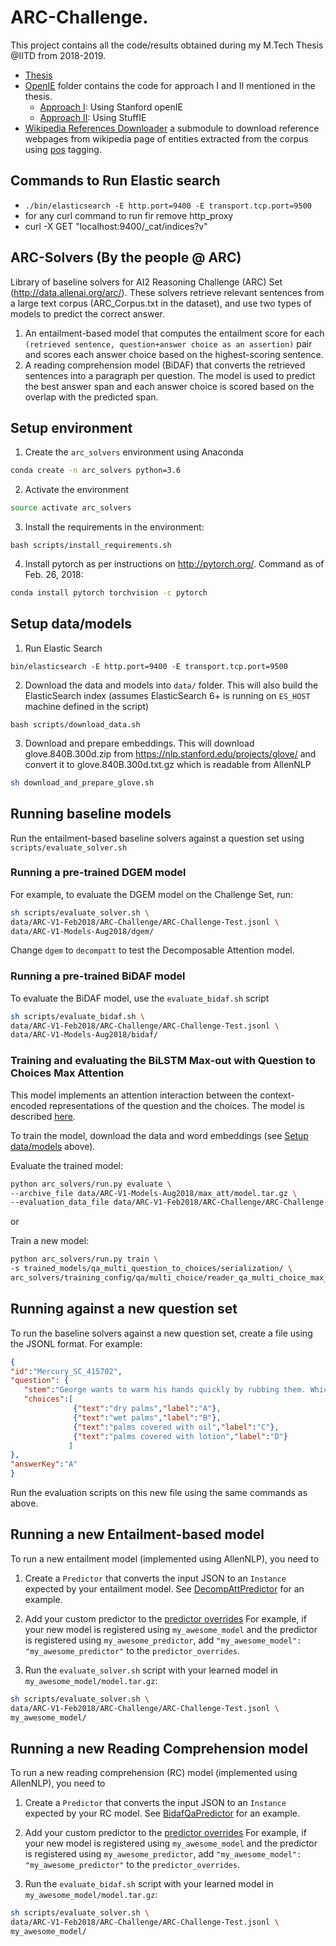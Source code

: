 # ARC-Challenge.

This project contains all the code/results obtained during my M.Tech Thesis @IITD from 2018-2019.

- [Thesis](thesis.pdf)
- [OpenIE](openie) folder contains the code for approach I and II mentioned in the thesis.
    + [Approach I](openie/stanford): Using Stanford openIE
    + [Approach II](openie/stuffie): Using StuffIE
- [Wikipedia References Downloader](https://github.com/hthuwal/wikipedia-references-downloader) a submodule to download reference webpages from wikipedia page of entities extracted from the corpus using [pos](entity-recognition) tagging.

## Commands to Run Elastic search

+ `./bin/elasticsearch -E http.port=9400 -E transport.tcp.port=9500`
+ for any curl command to run fir remove http_proxy
+ curl -X GET "localhost:9400/_cat/indices?v"

## ARC-Solvers (By the people @ ARC)

Library of baseline solvers for AI2 Reasoning Challenge (ARC) Set (http://data.allenai.org/arc/).
These solvers retrieve relevant sentences from a large text corpus (ARC_Corpus.txt in the
dataset), and use two types of models to predict the correct answer.
1. An entailment-based model that computes the entailment score for each `(retrieved sentence,
question+answer choice as an assertion)` pair and scores each answer choice based on the
highest-scoring sentence.
2. A reading comprehension model (BiDAF) that converts the retrieved sentences into a paragraph
per question. The model is used to predict the best answer span and each answer choice is scored
based on the overlap with the predicted span.

## Setup environment
1. Create the `arc_solvers` environment using Anaconda

```bash
conda create -n arc_solvers python=3.6
```

2. Activate the environment

```bash
source activate arc_solvers
```

3. Install the requirements in the environment: 

```
bash scripts/install_requirements.sh
```

4. Install pytorch as per instructions on <http://pytorch.org/>. Command as of Feb. 26, 2018:

```bash
conda install pytorch torchvision -c pytorch
```


## Setup data/models

1. Run Elastic Search
```
bin/elasticsearch -E http.port=9400 -E transport.tcp.port=9500 
```

2. Download the data and models into `data/` folder. This will also build the ElasticSearch
index (assumes ElasticSearch 6+ is running on `ES_HOST` machine defined in the script)
```
bash scripts/download_data.sh
```

3. Download and prepare embeddings. This will download glove.840B.300d.zip from https://nlp.stanford.edu/projects/glove/ and 
convert it to glove.840B.300d.txt.gz which is readable from AllenNLP
```bash
sh download_and_prepare_glove.sh
```

## Running baseline models
Run the entailment-based baseline solvers against a question set using `scripts/evaluate_solver.sh`

### Running a pre-trained DGEM model
For example, to evaluate the DGEM model on the Challenge Set, run:
```bash
sh scripts/evaluate_solver.sh \
data/ARC-V1-Feb2018/ARC-Challenge/ARC-Challenge-Test.jsonl \
data/ARC-V1-Models-Aug2018/dgem/
```
Change `dgem` to `decompatt` to test the Decomposable Attention model.

### Running a pre-trained BiDAF model
To evaluate the BiDAF model, use the `evaluate_bidaf.sh` script
```bash
sh scripts/evaluate_bidaf.sh \
data/ARC-V1-Feb2018/ARC-Challenge/ARC-Challenge-Test.jsonl \
data/ARC-V1-Models-Aug2018/bidaf/
```

### Training and evaluating the BiLSTM Max-out with Question to Choices Max Attention
This model implements an attention  interaction between the context-encoded
representations of the question and the choices. The model is described [here](arc_solvers/models/qa/README.md#bilstm-max-out-with-question-to-choices-max-attention).

To train the model, download the data and word embeddings
(see [Setup data/models](#setup-datamodels) above).

Evaluate the trained model:
```bash
python arc_solvers/run.py evaluate \
--archive_file data/ARC-V1-Models-Aug2018/max_att/model.tar.gz \
--evaluation_data_file data/ARC-V1-Feb2018/ARC-Challenge/ARC-Challenge-Test.jsonl
```

or

Train a new model:
```bash
python arc_solvers/run.py train \
-s trained_models/qa_multi_question_to_choices/serialization/ \
arc_solvers/training_config/qa/multi_choice/reader_qa_multi_choice_max_att_ARC_Chellenge_full.json
```


## Running against a new question set

To run the baseline solvers against a new question set, create a file using the JSONL format.
For example:
```json
{
"id":"Mercury_SC_415702",
"question": {
   "stem":"George wants to warm his hands quickly by rubbing them. Which skin surface will produce the most heat?",
   "choices":[
              {"text":"dry palms","label":"A"},
              {"text":"wet palms","label":"B"},
              {"text":"palms covered with oil","label":"C"},
              {"text":"palms covered with lotion","label":"D"}
             ]
},
"answerKey":"A"
}
```
Run the evaluation scripts on this new file using the same commands as above.


## Running a new Entailment-based model
To run a new entailment model (implemented using AllenNLP), you need to
1. Create a `Predictor` that converts the input JSON to an `Instance` expected by your
entailment model. See [DecompAttPredictor](arc_solvers/service/predictors/decompatt_qa_predictor.py)
for an example.

2. Add your custom predictor to the [predictor overrides](arc_solvers/commands/__init__.py#L8)
For example, if your new model is registered using `my_awesome_model` and the predictor is
registered using `my_awesome_predictor`, add `"my_awesome_model": "my_awesome_predictor"` to
the `predictor_overrides`.

3. Run the `evaluate_solver.sh` script with your learned model in `my_awesome_model/model.tar.gz`:

```bash
sh scripts/evaluate_solver.sh \
data/ARC-V1-Feb2018/ARC-Challenge/ARC-Challenge-Test.jsonl \
my_awesome_model/
```

## Running a new Reading Comprehension model
To run a new reading comprehension (RC) model (implemented using AllenNLP), you need to
1. Create a `Predictor` that converts the input JSON to an `Instance` expected by your
RC model. See [BidafQaPredictor](arc_solvers/service/predictors/bidaf_qa_predictor.py)
for an example.

2. Add your custom predictor to the [predictor overrides](arc_solvers/commands/__init__.py#L8)
For example, if your new model is registered using `my_awesome_model` and the predictor is
registered using `my_awesome_predictor`, add `"my_awesome_model": "my_awesome_predictor"` to
the `predictor_overrides`.

3. Run the `evaluate_bidaf.sh` script with your learned model in `my_awesome_model/model.tar.gz`:

```bash
sh scripts/evaluate_solver.sh \
data/ARC-V1-Feb2018/ARC-Challenge/ARC-Challenge-Test.jsonl \
my_awesome_model/
```
